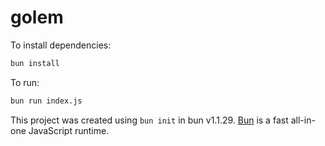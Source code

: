 # golem

To install dependencies:

```bash
bun install
```

To run:

```bash
bun run index.js
```

This project was created using `bun init` in bun v1.1.29. [Bun](https://bun.sh) is a fast all-in-one JavaScript runtime.
